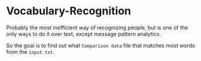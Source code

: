 # Vocabulary-Recognition
Probably the most inefficient way of recognizing people, but is one of the only ways to do it over text, except message pattern analytics.

So the goal is to find out what `Comparison data` file that matches most words from the `input.txt`.
